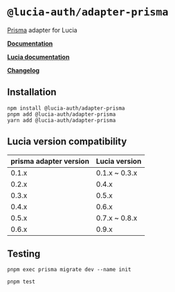 # `@lucia-auth/adapter-prisma`

[Prisma](https://www.prisma.io) adapter for Lucia

**[Documentation](https://lucia-auth.com/learn/adapters/prisma)**

**[Lucia documentation](https://lucia-auth.com)**

**[Changelog](https://github.com/pilcrowOnPaper/lucia/blob/main/packages/adapter-prisma/CHANGELOG.md)**

## Installation

```
npm install @lucia-auth/adapter-prisma
pnpm add @lucia-auth/adapter-prisma
yarn add @lucia-auth/adapter-prisma
```

## Lucia version compatibility

| prisma adapter version | Lucia version |
| ---------------------- | ------------- |
| 0.1.x                  | 0.1.x ~ 0.3.x |
| 0.2.x                  | 0.4.x         |
| 0.3.x                  | 0.5.x         |
| 0.4.x                  | 0.6.x         |
| 0.5.x                  | 0.7.x ~ 0.8.x |
| 0.6.x                  | 0.9.x         |

## Testing

```
pnpm exec prisma migrate dev --name init
```

```
pnpm test
```
